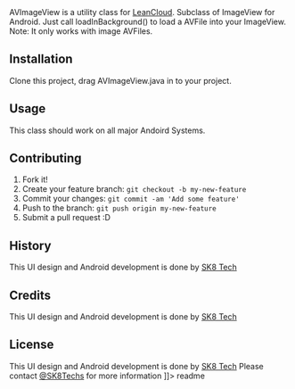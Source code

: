 <snippet>
<content><![CDATA[
# AVImageView

AVImageView is a utility class for [LeanCloud](https://www.leancloud.cn/). Subclass of ImageView for Android. Just call loadInBackground() to load a AVFile into your ImageView.
Note: It only works with image AVFiles.

## Installation
Clone this project, drag AVImageView.java in to your project.

## Usage
This class should work on all major Andoird Systems.

## Contributing
1. Fork it!
2. Create your feature branch: `git checkout -b my-new-feature`
3. Commit your changes: `git commit -am 'Add some feature'`
4. Push to the branch: `git push origin my-new-feature`
5. Submit a pull request :D
## History
This UI design and Android development is done by [SK8 Tech](http://sk8techs.com)
## Credits
This UI design and Android development is done by [SK8 Tech](http://sk8techs.com)
## License
This UI design and Android development is done by [SK8 Tech](http://sk8techs.com) Please contact [@SK8Techs](http://sk8techs.com/contact/) for more information
]]></content>
<tabTrigger>readme</tabTrigger>
</snippet>